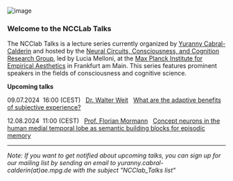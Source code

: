 ![image](https://github.com/NCCLabMPI/NCCLab_Talks/assets/154814530/6db5d5c4-a983-42c6-971d-d145a0f5e040)

### Welcome to the NCCLab Talks

The NCClab Talks is a lecture series currently organized by [Yuranny Cabral-Calderin](https://www.yurannycabral-calderin.com/) and hosted by the [Neural Circuits, Consciousness, and Cognition Research Group](https://www.aesthetics.mpg.de/en/research/research-group-neural-circuits-consciousness-and-cognition.html), led by Lucia Melloni, at the [Max Planck Institute for Empirical Aesthetics](https://www.aesthetics.mpg.de/en.html) in Frankfurt am Main. This series features prominent speakers in the fields of consciousness and cognitive science.







**Upcoming talks**


09.07.2024      &nbsp;16:00 (CEST)   &nbsp; [Dr. Walter Weit](https://walterveit.com/about/)          &nbsp; [What are the adaptive benefits of subjective experience?](https://github.com/NCCLabMPI/NCCLab-Talks/blob/main/NCCLab_Talks_flyer_WalterWeit.pdf)



12.08.2024      &nbsp;11:00 (CEST)   &nbsp; [Prof. Florian Mormann](https://www.ukbonn.de/en/epileptology/workgroups/mormann-workgroup-cognitive-und-clinical-neurophysiology/)    &nbsp; [Concept neurons in the human medial temporal lobe as semantic building blocks for episodic memory]()







--------------------------------
_Note: If you want to get notified about upcoming talks, you can sign up for our mailing list by sending an email to 
yuranny.cabral-calderin(at)ae.mpg.de with the subject "NCClab_Talks list"_
